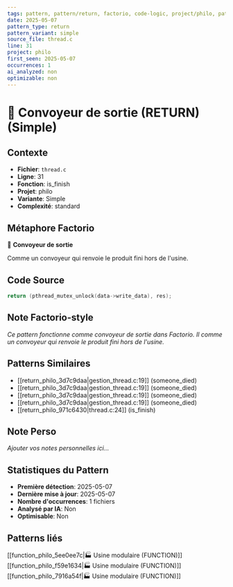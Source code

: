 ```yaml
---
tags: pattern, pattern/return, factorio, code-logic, project/philo, pattern/variant/simple
date: 2025-05-07
pattern_type: return
pattern_variant: simple
source_file: thread.c
line: 31
project: philo
first_seen: 2025-05-07
occurrences: 1
ai_analyzed: non
optimizable: non
---
```


# 🚚 Convoyeur de sortie (RETURN) (Simple)

## Contexte
- **Fichier**: `thread.c`
- **Ligne**: 31
- **Fonction**: is_finish
- **Projet**: philo
- **Variante**: Simple
- **Complexité**: standard

## Métaphore Factorio
🚚 **Convoyeur de sortie**

Comme un convoyeur qui renvoie le produit fini hors de l'usine.

## Code Source
```c
return (pthread_mutex_unlock(data->write_data), res);
```

## Note Factorio-style
*Ce pattern fonctionne comme convoyeur de sortie dans Factorio. Il comme un convoyeur qui renvoie le produit fini hors de l'usine.*

## Patterns Similaires
- [[return_philo_3d7c9daa|gestion_thread.c:19]] (someone_died)
- [[return_philo_3d7c9daa|gestion_thread.c:19]] (someone_died)
- [[return_philo_3d7c9daa|gestion_thread.c:19]] (someone_died)
- [[return_philo_3d7c9daa|gestion_thread.c:19]] (someone_died)
- [[return_philo_971c6430|thread.c:24]] (is_finish)

## Note Perso
*Ajouter vos notes personnelles ici...*

## Statistiques du Pattern
- **Première détection**: 2025-05-07
- **Dernière mise à jour**: 2025-05-07
- **Nombre d'occurrences**: 1 fichiers
- **Analysé par IA**: Non
- **Optimisable**: Non

## Patterns liés
[[function_philo_5ee0ee7c|🏭 Usine modulaire (FUNCTION)]]
[[function_philo_f59e1634|🏭 Usine modulaire (FUNCTION)]]
[[function_philo_7916a54f|🏭 Usine modulaire (FUNCTION)]]
